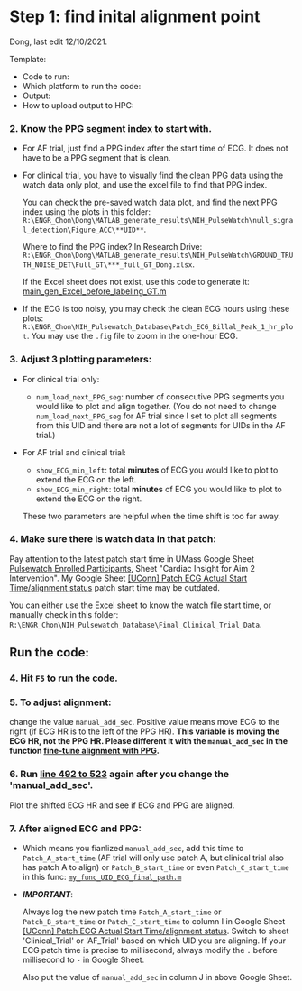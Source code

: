 # Step 1: find inital alignment point

Dong, last edit 12/10/2021.

Template:
- Code to run:
- Which platform to run the code:
- Output:
- How to upload output to HPC:




### 2. Know the PPG segment index to start with.
- For AF trial, just find a PPG index after the start time of ECG. It does not have to be a PPG segment that is clean.
- For clinical trial, you have to visually find the clean PPG data using the watch data only plot, and use the excel file to find that PPG index.

  You can check the pre-saved watch data plot, and find the next PPG index using the plots in this folder: `R:\ENGR_Chon\Dong\MATLAB_generate_results\NIH_PulseWatch\null_signal_detection\Figure_ACC\**UID**`.

  Where to find the PPG index? In Research Drive: `R:\ENGR_Chon\Dong\MATLAB_generate_results\NIH_PulseWatch\GROUND_TRUTH_NOISE_DET\Full_GT\***_full_GT_Dong.xlsx`.

  If the Excel sheet does not exist, use this code to generate it: [main_gen_Excel_before_labeling_GT.m](..\noise_ground_truth\main_gen_Excel_before_labeling_GT.m)

- If the ECG is too noisy, you may check the clean ECG hours using these plots:
  `R:\ENGR_Chon\NIH_Pulsewatch_Database\Patch_ECG_Billal_Peak_1_hr_plot`. 
  You may use the `.fig` file to zoom in the one-hour ECG.

### 3. Adjust 3 plotting parameters:
- For clinical trial only:
  - `num_load_next_PPG_seg`: number of consecutive PPG segments you would like to plot and align together. (You do not need to change `num_load_next_PPG_seg` for AF trial since I set to plot all segments from this UID and there are not a lot of segments for UIDs in the AF trial.)

- For AF trial and clinical trial:
  - `show_ECG_min_left`: total **minutes** of ECG you would like to plot to extend the ECG on the left.
  - `show_ECG_min_right`: total **minutes** of ECG you would like to plot to extend the ECG on the right.
  
  These two parameters are helpful when the time shift is too far away.

### 4. Make sure there is watch data in that patch:
Pay attention to the latest patch start time in UMass Google Sheet [Pulsewatch Enrolled Participants](https://docs.google.com/spreadsheets/d/1CIU1MW6bYnkC4KjhCqoi77Cv6eSYDQTNbHdj73Y14H8/edit?usp=sharing), Sheet "Cardiac Insight for Aim 2 Intervention". My Google Sheet [[UConn] Patch ECG Actual Start Time/alignment status](https://docs.google.com/spreadsheets/d/1SwyjQ993xFzRzO3EyzzWKgtvNhW5fGy6oTtSbcKf1I0/edit?usp=sharing) patch start time may be outdated. 

You can either use the Excel sheet to know the watch file start time, or manually check in this folder: `R:\ENGR_Chon\NIH_Pulsewatch_Database\Final_Clinical_Trial_Data`.

## Run the code:
### 4. Hit `F5` to run the code.

### 5. To adjust alignment:
change the value `manual_add_sec`. Positive value means move ECG to the right (if ECG HR is to the left of the PPG HR).
**This variable is moving the ECG HR, not the PPG HR. Please different it with the `manual_add_sec` in the function [fine-tune alignment with PPG](../fine_tune_alignment/main_finetune_alignment_5_min.m).**

### 6. Run [line 492 to 523](https://github.uconn.edu/doh16101/Pulsewatch_alignment/blob/Cassey/main/main.m#L492-L523) again after you change the 'manual_add_sec'.
Plot the shifted ECG HR and see if ECG and PPG are aligned.

### 7. After aligned ECG and PPG:
- Which means you fianlized `manual_add_sec`, add this time to `Patch_A_start_time` (AF trial will only use patch A, but clinical trial also has patch A to align) or `Patch_B_start_time` or even `Patch_C_start_time ` in this func: [`my_func_UID_ECG_final_path.m`](../func/my_func_UID_ECG_final_path.m)
- **_IMPORTANT_**: 

  Always log the new patch time `Patch_A_start_time` or `Patch_B_start_time` or `Patch_C_start_time` to column I in Google Sheet [[UConn] Patch ECG Actual Start Time/alignment status](https://docs.google.com/spreadsheets/d/1SwyjQ993xFzRzO3EyzzWKgtvNhW5fGy6oTtSbcKf1I0/edit?usp=sharing). Switch to sheet 'Clinical_Trial' or 'AF_Trial' based on which UID you are aligning. If your ECG patch time is precise to millisecond, always modify the `.` before millisecond to `-` in Google Sheet. 
  
  Also put the value of `manual_add_sec` in column J in above Google Sheet.

